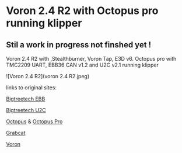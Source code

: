 # Voron 2.4 R2 with Octopus pro running klipper

## **Stil a work in progress not finshed yet !**

Voron 2.4 R2 with ,Stealthburner, Voron Tap, E3D v6.
Octopus pro with TMC2209 UART, EBB36 CAN v1.2 and U2C v2.1 running klipper

![Voron 2.4 R2](voron 2.4 R2.jpeg)

links to original sites:

[Bigtreetech EBB](https://github.com/bigtreetech/EBB)

[Bigtreetech U2C](https://github.com/bigtreetech/U2C)

[Octopus](https://github.com/bigtreetech/BIGTREETECH-OCTOPUS-V1.0) & [Octopus Pro](https://github.com/bigtreetech/BIGTREETECH-OCTOPUS-Pro)

[Grabcat](https://grabcad.com/library)

[Voron](https://docs.vorondesign.com)
